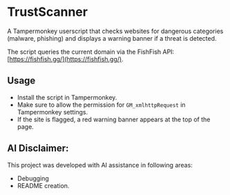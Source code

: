 # TrustScanner

A Tampermonkey userscript that checks websites for dangerous categories (malware, phishing) and displays a warning banner if a threat is detected.

The script queries the current domain via the FishFish API: [https://fishfish.gg/](https://fishfish.gg/).

## Usage

- Install the script in Tampermonkey.  
- Make sure to allow the permission for `GM_xmlhttpRequest` in Tampermonkey settings.
- If the site is flagged, a red warning banner appears at the top of the page.

## AI Disclaimer:

This project was developed with AI assistance in following areas:
* Debugging 
* README creation.